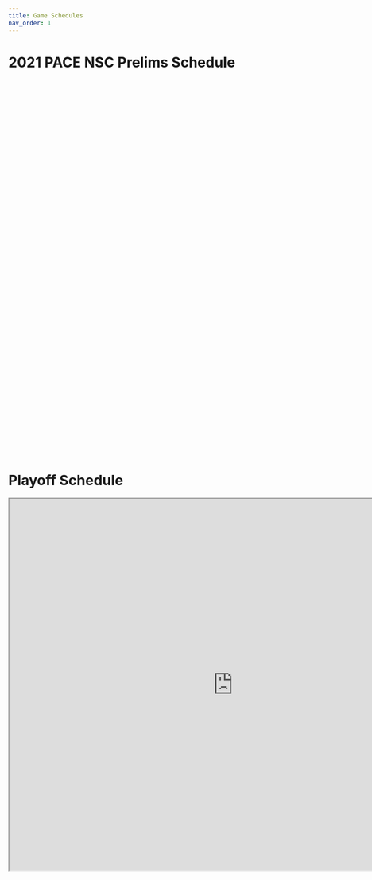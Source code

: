 ```yaml
---
title: Game Schedules
nav_order: 1
---
```


# 2021 PACE NSC Prelims Schedule

<div id="adobe-dc-view" style="height: 750px; width: 900px;"></div>
<script src="https://documentcloud.adobe.com/view-sdk/main.js"></script>
<script type="text/javascript">
  document.addEventListener("adobe_dc_view_sdk.ready", function(){
    var adobeDCView = new AdobeDC.View({clientId: "4ca1ca8ae9054330a36de4983cd364f9", divId: "adobe-dc-view"});
    adobeDCView.previewFile({
      content:{ location: 
        { url: "prelim-schedule.pdf"}},
      metaData:{fileName: "prelim-schedule.pdf"}
    },
    {
      embedMode: "SIZED_CONTAINER"
    });
  });
</script>

# Playoff Schedule

<iframe src="https://docs.google.com/spreadsheets/d/1JQ6mgLLl-XnONSz0K4VBKwjrTSe7-gb3/preview" width="900" height="750"></iframe>
